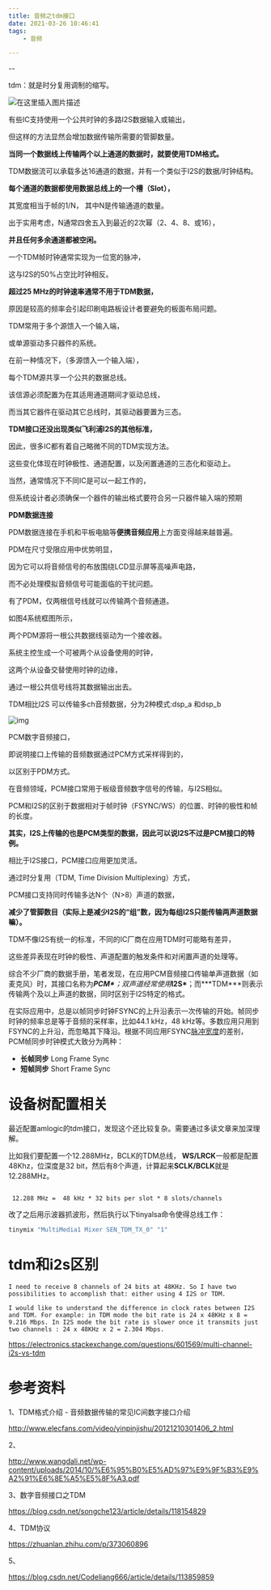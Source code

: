 ```yaml
---
title: 音频之tdm接口
date: 2021-03-26 10:46:41
tags:
	- 音频

---
```


--

tdm：就是时分复用调制的缩写。

![在这里插入图片描述](../images/random_name/20210209153656910.png)

有些IC支持使用一个公共时钟的多路I2S数据输入或输出，

但这样的方法显然会增加数据传输所需要的管脚数量。

**当同一个数据线上传输两个以上通道的数据时，就要使用TDM格式。**

TDM数据流可以承载多达16通道的数据，并有一个类似于I2S的数据/时钟结构。



**每个通道的数据都使用数据总线上的一个槽（Slot），**

其宽度相当于帧的1/N， 其中N是传输通道的数量。

出于实用考虑，N通常四舍五入到最近的2次幂（2、4、8、或16），

**并且任何多余通道都被空闲。**

一个TDM帧时钟通常实现为一位宽的脉冲，

这与I2S的50%占空比时钟相反。

**超过25 MHz的时钟速率通常不用于TDM数据，**

原因是较高的频率会引起印刷电路板设计者要避免的板面布局问题。



TDM常用于多个源馈入一个输入端，

或单源驱动多只器件的系统。

在前一种情况下，（多源馈入一个输入端），

每个TDM源共享一个公共的数据总线。

该信源必须配置为在其适用通道期间才驱动总线，

而当其它器件在驱动其它总线时，其驱动器要置为三态。



**TDM接口还没出现类似飞利浦I2S的其他标准，**

因此，很多IC都有着自己略微不同的TDM实现方法。

这些变化体现在时钟极性、通道配置，以及闲置通道的三态化和驱动上。

当然，通常情况下不同IC是可以一起工作的，

但系统设计者必须确保一个器件的输出格式要符合另一只器件输入端的预期



**PDM数据连接**

PDM数据连接在手机和平板电脑等**便携音频应用**上方面变得越来越普遍。

PDM在尺寸受限应用中优势明显，

因为它可以将音频信号的布放围绕LCD显示屏等高噪声电路，

而不必处理模拟音频信号可能面临的干扰问题。



有了PDM，仅两根信号线就可以传输两个音频通道。

如图4系统框图所示，

两个PDM源将一根公共数据线驱动为一个接收器。

系统主控生成一个可被两个从设备使用的时钟，

这两个从设备交替使用时钟的边缘，

通过一根公共信号线将其数据输出出去。



TDM相比I2S 可以传输多ch音频数据，分为2种模式:dsp_a 和dsp_b

![img](../images/playopenwrt_pic/20210623154352113.png)



PCM数字音频接口，

即说明接口上传输的音频数据通过PCM方式采样得到的，

以区别于PDM方式。

在音频领域，PCM接口常用于板级音频数字信号的传输，与I2S相似。

PCM和I2S的区别于数据相对于帧时钟（FSYNC/WS）的位置、时钟的极性和帧的长度。

**其实，I2S上传输的也是PCM类型的数据，因此可以说I2S不过是PCM接口的特例。**



相比于I2S接口，PCM接口应用更加灵活。

通过时分复用（TDM, Time Division Multiplexing）方式，

PCM接口支持同时传输多达N个（N>8）声道的数据，

**减少了管脚数目（实际上是减少I2S的“组”数，因为每组I2S只能传输两声道数据嘛）。**

TDM不像I2S有统一的标准，不同的IC厂商在应用TDM时可能略有差异，

这些差异表现在时钟的极性、声道配置的触发条件和对闲置声道的处理等。



综合不少厂商的数据手册，笔者发现，在应用PCM音频接口传输单声道数据（如麦克风）时，其接口名称为***PCM\***；双声道经常使用***I2S\***；而***TDM\***则表示传输两个及以上声道的数据，同时区别于I2S特定的格式。



在实际应用中，总是以帧同步时钟FSYNC的上升沿表示一次传输的开始。帧同步时钟的频率总是等于音频的采样率，比如44.1 kHz，48 kHz等。多数应用只用到FSYNC的上升沿，而忽略其下降沿。根据不同应用FSYNC[脉冲宽度](https://www.zhihu.com/search?q=脉冲宽度&search_source=Entity&hybrid_search_source=Entity&hybrid_search_extra={"sourceType"%3A"article"%2C"sourceId"%3A373060896})的差别，PCM帧同步时钟模式大致分为两种：

- **长帧同步** Long Frame Sync
- **短帧同步** Short Frame Sync

# 设备树配置相关

最近配置amlogic的tdm接口，发现这个还比较复杂。需要通过多读文章来加深理解。

比如我们要配置一个12.288MHz，BCLK的TDM总线， **WS/LRCK**一般都是配置48Khz，位深度是32 bit，然后有8个声道，计算起来**SCLK/BCLK**就是12.288MHz。

```

 12.288 MHz =  48 kHz * 32 bits per slot * 8 slots/channels
```

改了之后用示波器抓波形，然后执行以下tinyalsa命令使得总线工作：

```cpp
tinymix "MultiMedia1 Mixer SEN_TDM_TX_0" "1"
```



# tdm和i2s区别

```
I need to receive 8 channels of 24 bits at 48KHz. So I have two possibilities to accomplish that: either using 4 I2S or TDM.

I would like to understand the difference in clock rates between I2S and TDM. For example: in TDM mode the bit rate is 24 x 48KHz x 8 = 9.216 Mbps. In I2S mode the bit rate is slower once it transmits just two channels : 24 x 48KHz x 2 = 2.304 Mbps.
```



https://electronics.stackexchange.com/questions/601569/multi-channel-i2s-vs-tdm



# 参考资料

1、TDM格式介绍 - 音频数据传输的常见IC间数字接口介绍

http://www.elecfans.com/video/yinpinjishu/20121210301406_2.html

2、

http://www.wangdali.net/wp-content/uploads/2014/10/%E6%95%B0%E5%AD%97%E9%9F%B3%E9%A2%91%E6%8E%A5%E5%8F%A3.pdf

3、数字音频接口之TDM

https://blog.csdn.net/songche123/article/details/118154829

4、TDM协议

https://zhuanlan.zhihu.com/p/373060896

5、

https://blog.csdn.net/Codeliang666/article/details/113859859